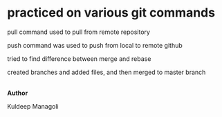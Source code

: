 <h1>practiced on various git commands</h1>
<p>pull command used to pull from remote repository</p>
<p> push command was used to push from local to remote github</p>
<p> tried to find difference between merge and rebase</p>
<p> created branches and added files, and then merged to master branch</p>
<br><strong>Author</strong> 
<p> Kuldeep Managoli</p>
